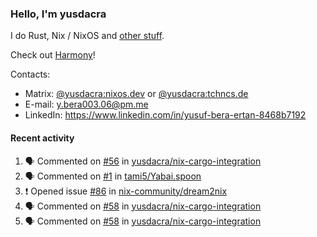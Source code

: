 ### Hello, I'm yusdacra

I do Rust, Nix / NixOS and [other stuff](https://yusdacra.gitlab.io/about).

Check out [Harmony](https://github.com/harmony-development)!

Contacts:
- Matrix: [@yusdacra:nixos.dev](https://matrix.to/#/@yusdacra:nixos.dev) or [@yusdacra:tchncs.de](https://matrix.to/#/@yusdacra:tchncs.de)
- E-mail: y.bera003.06@pm.me
- LinkedIn: https://www.linkedin.com/in/yusuf-bera-ertan-8468b7192

#### Recent activity

<!--START_SECTION:activity-->
1. 🗣 Commented on [#56](https://github.com/yusdacra/nix-cargo-integration/issues/56) in [yusdacra/nix-cargo-integration](https://github.com/yusdacra/nix-cargo-integration)
2. 🗣 Commented on [#1](https://github.com/tami5/Yabai.spoon/issues/1) in [tami5/Yabai.spoon](https://github.com/tami5/Yabai.spoon)
3. ❗️ Opened issue [#86](https://github.com/nix-community/dream2nix/issues/86) in [nix-community/dream2nix](https://github.com/nix-community/dream2nix)
4. 🗣 Commented on [#58](https://github.com/yusdacra/nix-cargo-integration/issues/58) in [yusdacra/nix-cargo-integration](https://github.com/yusdacra/nix-cargo-integration)
5. 🗣 Commented on [#58](https://github.com/yusdacra/nix-cargo-integration/issues/58) in [yusdacra/nix-cargo-integration](https://github.com/yusdacra/nix-cargo-integration)
<!--END_SECTION:activity-->

